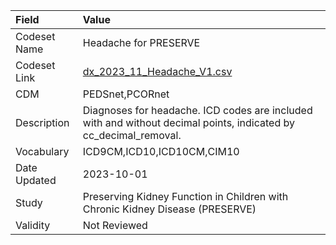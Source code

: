 |Field        |Value                                                                                                            |
|:------------|:----------------------------------------------------------------------------------------------------------------|
|Codeset Name |Headache for PRESERVE                                                                                            |
|Codeset Link |[dx_2023_11_Headache_V1.csv](https://github.com/PEDSnet/Variable-Dictionary/blob/main/conditions/dx_2023_11_Headache_V1.csv)|
|CDM          |PEDSnet,PCORnet                                                                                                  |
|Description  |Diagnoses for headache. ICD codes are included with and without decimal points, indicated by cc_decimal_removal. |
|Vocabulary   |ICD9CM,ICD10,ICD10CM,CIM10                                                                                       |
|Date Updated |2023-10-01                                                                                                       |
|Study        |Preserving Kidney Function in Children with Chronic Kidney Disease (PRESERVE)                                    |
|Validity     |Not Reviewed                                                                                                     |
